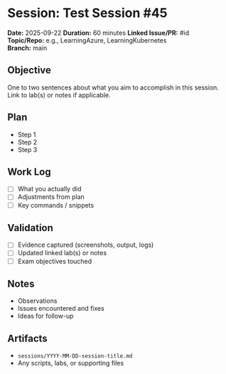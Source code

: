 # Session: Test Session #45

**Date:** 2025-09-22
**Duration:** 60 minutes
**Linked Issue/PR:** #id  
**Topic/Repo:** e.g., LearningAzure, LearningKubernetes  
**Branch:** main

## Objective

One to two sentences about what you aim to accomplish in this session. Link to
lab(s) or notes if applicable.

## Plan

- Step 1
- Step 2
- Step 3

## Work Log

- [ ] What you actually did  
- [ ] Adjustments from plan  
- [ ] Key commands / snippets

## Validation

- [ ] Evidence captured (screenshots, output, logs)  
- [ ] Updated linked lab(s) or notes  
- [ ] Exam objectives touched  

## Notes

- Observations  
- Issues encountered and fixes  
- Ideas for follow-up

## Artifacts

- `sessions/YYYY-MM-DD-session-title.md`  
- Any scripts, labs, or supporting files

